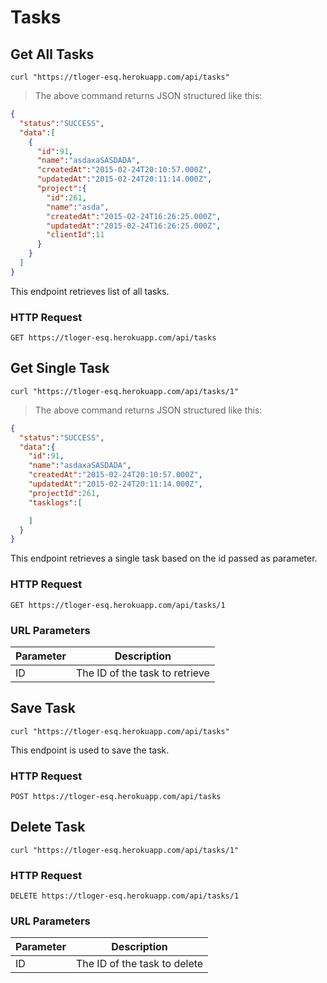 # Tasks

## Get All Tasks

```shell
curl "https://tloger-esq.herokuapp.com/api/tasks"
```

> The above command returns JSON structured like this:

```json
{  
  "status":"SUCCESS",
  "data":[  
    {  
      "id":91,
      "name":"asdaxaSASDADA",
      "createdAt":"2015-02-24T20:10:57.000Z",
      "updatedAt":"2015-02-24T20:11:14.000Z",
      "project":{  
        "id":261,
        "name":"asda",
        "createdAt":"2015-02-24T16:26:25.000Z",
        "updatedAt":"2015-02-24T16:26:25.000Z",
        "clientId":11
      }
    }
  ]
}
```

This endpoint retrieves list of all tasks.

### HTTP Request

`GET https://tloger-esq.herokuapp.com/api/tasks`


## Get Single Task

```shell
curl "https://tloger-esq.herokuapp.com/api/tasks/1"
```

> The above command returns JSON structured like this:

```json
{  
  "status":"SUCCESS",
  "data":{  
    "id":91,
    "name":"asdaxaSASDADA",
    "createdAt":"2015-02-24T20:10:57.000Z",
    "updatedAt":"2015-02-24T20:11:14.000Z",
    "projectId":261,
    "tasklogs":[  

    ]
  }
}
```

This endpoint retrieves a single task based on the id passed as parameter.

### HTTP Request

`GET https://tloger-esq.herokuapp.com/api/tasks/1`

### URL Parameters

Parameter | Description
--------- | -----------
ID | The ID of the task to retrieve

## Save Task

```shell
curl "https://tloger-esq.herokuapp.com/api/tasks"
```

This endpoint is used to save the task.

### HTTP Request

`POST https://tloger-esq.herokuapp.com/api/tasks`

## Delete Task

```shell
curl "https://tloger-esq.herokuapp.com/api/tasks/1"
```


### HTTP Request
`DELETE https://tloger-esq.herokuapp.com/api/tasks/1`


### URL Parameters
Parameter | Description
--------- | -----------
ID | The ID of the task to delete